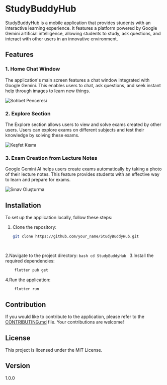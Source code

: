 
# StudyBuddyHub

StudyBuddyHub is a mobile application that provides students with an interactive learning experience. It features a platform powered by Google Gemini artificial intelligence, allowing students to study, ask questions, and interact with other users in an innovative environment.

## Features

### 1. Home Chat Window
The application's main screen features a chat window integrated with Google Gemini. This enables users to chat, ask questions, and seek instant help through images to learn new things.

![Sohbet Penceresi](link_to_screenshot)


### 2. Explore Section
The Explore section allows users to view and solve exams created by other users. Users can explore exams on different subjects and test their knowledge by solving these exams.

![Keşfet Kısmı](link_to_screenshot)


### 3. Exam Creation from Lecture Notes
Google Gemini AI helps users create exams automatically by taking a photo of their lecture notes. This feature provides students with an effective way to learn and prepare for exams.

![Sınav Oluşturma](link_to_screenshot)

## Installation

To set up the application locally, follow these steps:

1. Clone the repository:
 
   ```bash
   git clone https://github.com/your_name/StudyBuddyHub.git
 
 
2.Navigate to the project directory:
	```bash
	cd StudyBuddyHub
	```
3.Install the required dependencies:
```bash
	flutter pub get
```

4.Run the application:
```bash
	flutter run 
```

## Contribution
If you would like to contribute to the application, please refer to the [CONTRIBUTING.md](https://chat.openai.com/c/CONTRIBUTING.md) file. Your contributions are welcome!


## License
This project is licensed under the MIT License.

## Version
1.0.0
